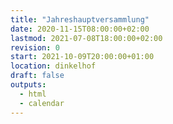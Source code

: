 ```yaml
---
title: "Jahreshauptversammlung"
date: 2020-11-15T08:00:00+02:00
lastmod: 2021-07-08T18:00:00+02:00
revision: 0
start: 2021-10-09T20:00:00+01:00
location: dinkelhof
draft: false
outputs:
  - html
  - calendar
---
```

